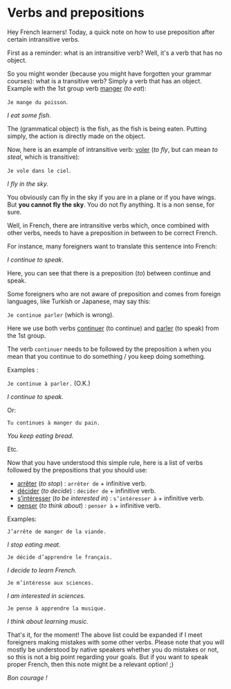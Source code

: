 # Verbs and prepositions

Hey French learners! Today, a quick note on how to use preposition after certain
intransitive verbs.

First as a reminder: what is an intransitive verb? Well, it's a verb that has
no object.

So you might wonder (because you might have forgotten your grammar courses):
what is a transitive verb? Simply a verb that has an object. Example with
the 1st group verb [manger](https://la-conjugaison.nouvelobs.com/du/verbe/manger.php)
(*to eat*):

`Je mange du poisson`.

*I eat some fish*.

The (grammatical object) is the fish, as the fish is being eaten. Putting simply,
the action is directly made on the object.

Now, here is an example of intransitive verb: [voler](https://la-conjugaison.nouvelobs.com/du/verbe/voler.php)
(*to fly*, but can mean *to steal*, which is transitive):

`Je vole dans le ciel`.

*I fly in the sky.*

You obviously can fly in the sky if you are in a plane or if you have wings.
But **you cannot fly the sky**. You do not fly anything. It is a non sense, for sure.

Well, in French, there are intransitive verbs which, once combined with other verbs, needs to
have a preposition in between to be correct French.

For instance, many foreigners want to translate this sentence into French:

*I continue to speak*.

Here, you can see that there is a preposition (*to*) between continue and speak.

Some foreigners who are not aware of preposition and comes from foreign languages,
like Turkish or Japanese, may say this:

`Je continue parler` (which is wrong).

Here we use both verbs [continuer](https://la-conjugaison.nouvelobs.com/du/verbe/continuer.php) (to continue)
and [parler](https://la-conjugaison.nouvelobs.com/du/verbe/parler.php) (to speak) from the 1st group.

The verb `continuer` needs to be followed by the preposition `à` when you mean that you continue to do something /
you keep doing something.

Examples :

`Je continue à parler.` (O.K.)

*I continue to speak.*

Or:

`Tu continues à manger du pain.`

*You keep eating bread.*

Etc.

Now that you have understood this simple rule, here is a list of verbs followed by the prepositions that you should
use:

  - [arrêter](https://la-conjugaison.nouvelobs.com/du/verbe/arreter.php) (*to stop*) : `arrêter de` + infinitive verb.
  - [décider](https://la-conjugaison.nouvelobs.com/du/verbe/decider.php) (*to decide*) : `décider de` + infinitive verb.
  - [s’intéresser](https://la-conjugaison.nouvelobs.com/du/verbe/s_interesser.php) (*to be interested in*) : `s’intéresser à` + infinitive verb.
  - [penser](https://la-conjugaison.nouvelobs.com/du/verbe/penser.php) (*to think about*) : `penser à` + infinitive verb.

Examples:

`J’arrête de manger de la viande.`

*I stop eating meat.*

`Je décide d’apprendre le français.`

*I decide to learn French.*

`Je m’intéresse aux sciences.`

*I am interested in sciences.*

`Je pense à apprendre la musique.`

*I think about learning music.*

That's it, for the moment! The above list could be expanded if I meet foreigners making mistakes with some other verbs.
Please note that you will mostly be understood by native speakers whether you do mistakes or not, so this is not a big
point regarding your goals. But if you want to speak proper French, then this note might be a relevant option! ;)

*Bon courage !*
